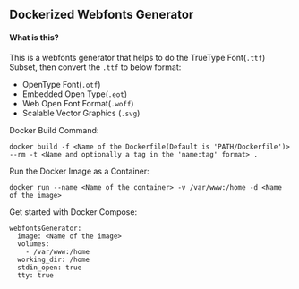 ## Dockerized Webfonts Generator

#### What is this?
This is a webfonts generator that helps to do the TrueType Font(`.ttf`) Subset, then convert the `.ttf` to below format:
- OpenType Font(`.otf`)
- Embedded Open Type(`.eot`)
- Web Open Font Format(`.woff`)
- Scalable Vector Graphics (`.svg`)

Docker Build Command:
```
docker build -f <Name of the Dockerfile(Default is 'PATH/Dockerfile')> --rm -t <Name and optionally a tag in the 'name:tag' format> .
```

Run the Docker Image as a Container:

```
docker run --name <Name of the container> -v /var/www:/home -d <Name of the image>
```

Get started with Docker Compose:

```
webfontsGenerator:
  image: <Name of the image>
  volumes:
    - /var/www:/home
  working_dir: /home
  stdin_open: true
  tty: true
```
